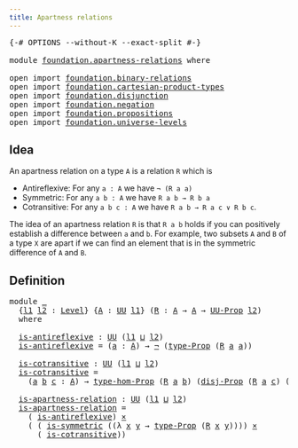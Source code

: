 ```yaml
---
title: Apartness relations
---
```


<pre class="Agda"><a id="45" class="Symbol">{-#</a> <a id="49" class="Keyword">OPTIONS</a> <a id="57" class="Pragma">--without-K</a> <a id="69" class="Pragma">--exact-split</a> <a id="83" class="Symbol">#-}</a>

<a id="88" class="Keyword">module</a> <a id="95" href="foundation.apartness-relations.html" class="Module">foundation.apartness-relations</a> <a id="126" class="Keyword">where</a>

<a id="133" class="Keyword">open</a> <a id="138" class="Keyword">import</a> <a id="145" href="foundation.binary-relations.html" class="Module">foundation.binary-relations</a>
<a id="173" class="Keyword">open</a> <a id="178" class="Keyword">import</a> <a id="185" href="foundation.cartesian-product-types.html" class="Module">foundation.cartesian-product-types</a>
<a id="220" class="Keyword">open</a> <a id="225" class="Keyword">import</a> <a id="232" href="foundation.disjunction.html" class="Module">foundation.disjunction</a>
<a id="255" class="Keyword">open</a> <a id="260" class="Keyword">import</a> <a id="267" href="foundation.negation.html" class="Module">foundation.negation</a>
<a id="287" class="Keyword">open</a> <a id="292" class="Keyword">import</a> <a id="299" href="foundation.propositions.html" class="Module">foundation.propositions</a>
<a id="323" class="Keyword">open</a> <a id="328" class="Keyword">import</a> <a id="335" href="foundation.universe-levels.html" class="Module">foundation.universe-levels</a>
</pre>
## Idea

An apartness relation on a type `A` is a relation `R` which is

  - Antireflexive: For any `a : A` we have `¬ (R a a)`
  - Symmetric: For any `a b : A` we have `R a b → R b a`
  - Cotransitive: For any `a b c : A` we have `R a b → R a c ∨ R b c`.

The idea of an apartness relation `R` is that `R a b` holds if you can positively establish a difference between `a` and `b`. For example, two subsets `A` and `B` of a type `X` are apart if we can find an element that is in the symmetric difference of `A` and `B`.

## Definition

<pre class="Agda"><a id="913" class="Keyword">module</a> <a id="920" href="foundation.apartness-relations.html#920" class="Module">_</a>
  <a id="924" class="Symbol">{</a><a id="925" href="foundation.apartness-relations.html#925" class="Bound">l1</a> <a id="928" href="foundation.apartness-relations.html#928" class="Bound">l2</a> <a id="931" class="Symbol">:</a> <a id="933" href="Agda.Primitive.html#597" class="Postulate">Level</a><a id="938" class="Symbol">}</a> <a id="940" class="Symbol">{</a><a id="941" href="foundation.apartness-relations.html#941" class="Bound">A</a> <a id="943" class="Symbol">:</a> <a id="945" href="foundation-core.universe-levels.html#222" class="Primitive">UU</a> <a id="948" href="foundation.apartness-relations.html#925" class="Bound">l1</a><a id="950" class="Symbol">}</a> <a id="952" class="Symbol">(</a><a id="953" href="foundation.apartness-relations.html#953" class="Bound">R</a> <a id="955" class="Symbol">:</a> <a id="957" href="foundation.apartness-relations.html#941" class="Bound">A</a> <a id="959" class="Symbol">→</a> <a id="961" href="foundation.apartness-relations.html#941" class="Bound">A</a> <a id="963" class="Symbol">→</a> <a id="965" href="foundation-core.propositions.html#1380" class="Function">UU-Prop</a> <a id="973" href="foundation.apartness-relations.html#928" class="Bound">l2</a><a id="975" class="Symbol">)</a>
  <a id="979" class="Keyword">where</a>

  <a id="988" href="foundation.apartness-relations.html#988" class="Function">is-antireflexive</a> <a id="1005" class="Symbol">:</a> <a id="1007" href="foundation-core.universe-levels.html#222" class="Primitive">UU</a> <a id="1010" class="Symbol">(</a><a id="1011" href="foundation.apartness-relations.html#925" class="Bound">l1</a> <a id="1014" href="Agda.Primitive.html#810" class="Primitive Operator">⊔</a> <a id="1016" href="foundation.apartness-relations.html#928" class="Bound">l2</a><a id="1018" class="Symbol">)</a>
  <a id="1022" href="foundation.apartness-relations.html#988" class="Function">is-antireflexive</a> <a id="1039" class="Symbol">=</a> <a id="1041" class="Symbol">(</a><a id="1042" href="foundation.apartness-relations.html#1042" class="Bound">a</a> <a id="1044" class="Symbol">:</a> <a id="1046" href="foundation.apartness-relations.html#941" class="Bound">A</a><a id="1047" class="Symbol">)</a> <a id="1049" class="Symbol">→</a> <a id="1051" href="foundation-core.negation.html#452" class="Function">¬</a> <a id="1053" class="Symbol">(</a><a id="1054" href="foundation-core.propositions.html#1482" class="Function">type-Prop</a> <a id="1064" class="Symbol">(</a><a id="1065" href="foundation.apartness-relations.html#953" class="Bound">R</a> <a id="1067" href="foundation.apartness-relations.html#1042" class="Bound">a</a> <a id="1069" href="foundation.apartness-relations.html#1042" class="Bound">a</a><a id="1070" class="Symbol">))</a>

  <a id="1076" href="foundation.apartness-relations.html#1076" class="Function">is-cotransitive</a> <a id="1092" class="Symbol">:</a> <a id="1094" href="foundation-core.universe-levels.html#222" class="Primitive">UU</a> <a id="1097" class="Symbol">(</a><a id="1098" href="foundation.apartness-relations.html#925" class="Bound">l1</a> <a id="1101" href="Agda.Primitive.html#810" class="Primitive Operator">⊔</a> <a id="1103" href="foundation.apartness-relations.html#928" class="Bound">l2</a><a id="1105" class="Symbol">)</a>
  <a id="1109" href="foundation.apartness-relations.html#1076" class="Function">is-cotransitive</a> <a id="1125" class="Symbol">=</a>
    <a id="1131" class="Symbol">(</a><a id="1132" href="foundation.apartness-relations.html#1132" class="Bound">a</a> <a id="1134" href="foundation.apartness-relations.html#1134" class="Bound">b</a> <a id="1136" href="foundation.apartness-relations.html#1136" class="Bound">c</a> <a id="1138" class="Symbol">:</a> <a id="1140" href="foundation.apartness-relations.html#941" class="Bound">A</a><a id="1141" class="Symbol">)</a> <a id="1143" class="Symbol">→</a> <a id="1145" href="foundation-core.propositions.html#8465" class="Function">type-hom-Prop</a> <a id="1159" class="Symbol">(</a><a id="1160" href="foundation.apartness-relations.html#953" class="Bound">R</a> <a id="1162" href="foundation.apartness-relations.html#1132" class="Bound">a</a> <a id="1164" href="foundation.apartness-relations.html#1134" class="Bound">b</a><a id="1165" class="Symbol">)</a> <a id="1167" class="Symbol">(</a><a id="1168" href="foundation.disjunction.html#1135" class="Function">disj-Prop</a> <a id="1178" class="Symbol">(</a><a id="1179" href="foundation.apartness-relations.html#953" class="Bound">R</a> <a id="1181" href="foundation.apartness-relations.html#1132" class="Bound">a</a> <a id="1183" href="foundation.apartness-relations.html#1136" class="Bound">c</a><a id="1184" class="Symbol">)</a> <a id="1186" class="Symbol">(</a><a id="1187" href="foundation.apartness-relations.html#953" class="Bound">R</a> <a id="1189" href="foundation.apartness-relations.html#1134" class="Bound">b</a> <a id="1191" href="foundation.apartness-relations.html#1136" class="Bound">c</a><a id="1192" class="Symbol">))</a>

  <a id="1198" href="foundation.apartness-relations.html#1198" class="Function">is-apartness-relation</a> <a id="1220" class="Symbol">:</a> <a id="1222" href="foundation-core.universe-levels.html#222" class="Primitive">UU</a> <a id="1225" class="Symbol">(</a><a id="1226" href="foundation.apartness-relations.html#925" class="Bound">l1</a> <a id="1229" href="Agda.Primitive.html#810" class="Primitive Operator">⊔</a> <a id="1231" href="foundation.apartness-relations.html#928" class="Bound">l2</a><a id="1233" class="Symbol">)</a>
  <a id="1237" href="foundation.apartness-relations.html#1198" class="Function">is-apartness-relation</a> <a id="1259" class="Symbol">=</a>
    <a id="1265" class="Symbol">(</a> <a id="1267" href="foundation.apartness-relations.html#988" class="Function">is-antireflexive</a><a id="1283" class="Symbol">)</a> <a id="1285" href="foundation-core.cartesian-product-types.html#577" class="Function Operator">×</a>
    <a id="1291" class="Symbol">(</a> <a id="1293" class="Symbol">(</a> <a id="1295" href="foundation.binary-relations.html#1336" class="Function">is-symmetric</a> <a id="1308" class="Symbol">((λ</a> <a id="1312" href="foundation.apartness-relations.html#1312" class="Bound">x</a> <a id="1314" href="foundation.apartness-relations.html#1314" class="Bound">y</a> <a id="1316" class="Symbol">→</a> <a id="1318" href="foundation-core.propositions.html#1482" class="Function">type-Prop</a> <a id="1328" class="Symbol">(</a><a id="1329" href="foundation.apartness-relations.html#953" class="Bound">R</a> <a id="1331" href="foundation.apartness-relations.html#1312" class="Bound">x</a> <a id="1333" href="foundation.apartness-relations.html#1314" class="Bound">y</a><a id="1334" class="Symbol">))))</a> <a id="1339" href="foundation-core.cartesian-product-types.html#577" class="Function Operator">×</a>
      <a id="1347" class="Symbol">(</a> <a id="1349" href="foundation.apartness-relations.html#1076" class="Function">is-cotransitive</a><a id="1364" class="Symbol">))</a>
</pre>